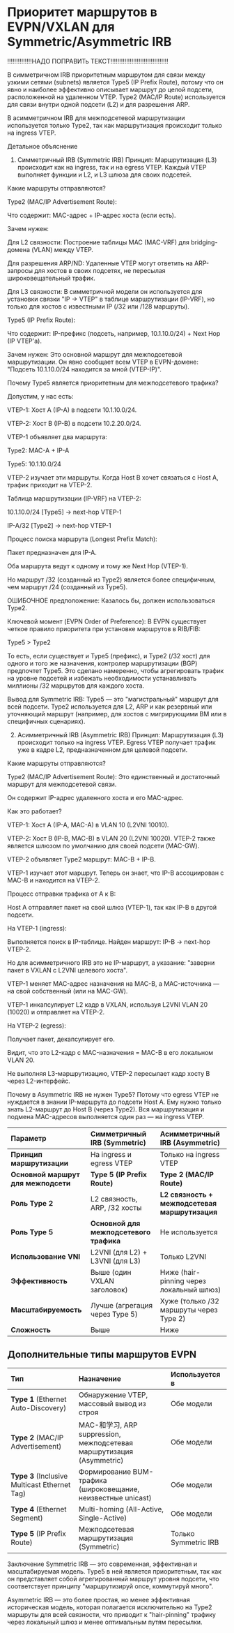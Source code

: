 # Приоритет маршрутов в EVPN/VXLAN для Symmetric/Asymmetric  IRB

!!!!!!!!!!!!!!НАДО ПОПРАВИТь ТЕКСТ!!!!!!!!!!!!!!!!!!!!!!!!!!!!!!!!!


В симметричном IRB приоритетным маршрутом для связи между узкими сетями (subnets) является Type5 (IP Prefix Route), потому что он явно и наиболее эффективно описывает маршрут до целой подсети, расположенной на удаленном VTEP. Type2 (MAC/IP Route) используется для связи внутри одной подсети (L2) и для разрешения ARP.

В асимметричном IRB для межподсетевой маршрутизации используется только Type2, так как маршрутизация происходит только на ingress VTEP.

Детальное объяснение
1. Симметричный IRB (Symmetric IRB)
Принцип: Маршрутизация (L3) происходит как на ingress, так и на egress VTEP. Каждый VTEP выполняет функции и L2, и L3 шлюза для своих подсетей.

Какие маршруты отправляются?

Type2 (MAC/IP Advertisement Route):

Что содержит: MAC-адрес + IP-адрес хоста (если есть).

Зачем нужен:

Для L2 связности: Построение таблицы MAC (MAC-VRF) для bridging-домена (VLAN) между VTEP.

Для разрешения ARP/ND: Удаленные VTEP могут ответить на ARP-запросы для хостов в своих подсетях, не пересылая широковещательный трафик.

Для L3 связности: В симметричной модели он используется для установки связки "IP -> VTEP" в таблице маршрутизации (IP-VRF), но только для хостов с известными IP (/32 или /128 маршруты).

Type5 (IP Prefix Route):

Что содержит: IP-префикс (подсеть, например, 10.1.10.0/24) + Next Hop (IP VTEP'а).

Зачем нужен: Это основной маршрут для межподсетевой маршрутизации. Он явно сообщает всем VTEP в EVPN-домене: "Подсеть 10.1.10.0/24 находится за мной (VTEP-IP)".

Почему Type5 является приоритетным для межподсетевого трафика?

Допустим, у нас есть:

VTEP-1: Хост A (IP-A) в подсети 10.1.10.0/24.

VTEP-2: Хост B (IP-B) в подсети 10.2.20.0/24.

VTEP-1 объявляет два маршрута:

Type2: MAC-A + IP-A

Type5: 10.1.10.0/24

VTEP-2 изучает эти маршруты. Когда Host B хочет связаться с Host A, трафик приходит на VTEP-2.

Таблица маршрутизации (IP-VRF) на VTEP-2:

10.1.10.0/24 [Type5] -> next-hop VTEP-1

IP-A/32 [Type2] -> next-hop VTEP-1

Процесс поиска маршрута (Longest Prefix Match):

Пакет предназначен для IP-A.

Оба маршрута ведут к одному и тому же Next Hop (VTEP-1).

Но маршрут /32 (созданный из Type2) является более специфичным, чем маршрут /24 (созданный из Type5).

ОШИБОЧНОЕ предположение: Казалось бы, должен использоваться Type2.

Ключевой момент (EVPN Order of Preference):
В EVPN существует четкое правило приоритета при установке маршрутов в RIB/FIB:

Type5 > Type2

То есть, если существует и Type5 (префикс), и Type2 (/32 хост) для одного и того же назначения, контролер маршрутизации (BGP) предпочтет Type5. Это сделано намеренно, чтобы агрегировать трафик на уровне подсетей и избежать необходимости устанавливать миллионы /32 маршрутов для каждого хоста.

Вывод для Symmetric IRB: Type5 — это "магистральный" маршрут для всей подсети. Type2 используется для L2, ARP и как резервный или уточняющий маршрут (например, для хостов с мигрирующими ВМ или в специфичных сценариях).

2. Асимметричный IRB (Asymmetric IRB)
Принцип: Маршрутизация (L3) происходит только на ingress VTEP. Egress VTEP получает трафик уже в кадре L2, предназначенном для целевой подсети.

Какие маршруты отправляются?

Type2 (MAC/IP Advertisement Route): Это единственный и достаточный маршрут для межподсетевой связи.

Он содержит IP-адрес удаленного хоста и его MAC-адрес.

Как это работает?

VTEP-1: Хост A (IP-A, MAC-A) в VLAN 10 (L2VNI 10010).

VTEP-2: Хост B (IP-B, MAC-B) в VLAN 20 (L2VNI 10020). VTEP-2 также является шлюзом по умолчанию для своей подсети (MAC-GW).

VTEP-2 объявляет Type2 маршрут: MAC-B + IP-B.

VTEP-1 изучает этот маршрут. Теперь он знает, что IP-B ассоциирован с MAC-B и находится на VTEP-2.

Процесс отправки трафика от A к B:

Host A отправляет пакет на свой шлюз (VTEP-1), так как IP-B в другой подсети.

На VTEP-1 (ingress):

Выполняется поиск в IP-таблице. Найден маршрут: IP-B -> next-hop VTEP-2.

Но для асимметричного IRB это не IP-маршрут, а указание: "заверни пакет в VXLAN с L2VNI целевого хоста".

VTEP-1 меняет MAC-адрес назначения на MAC-B, а MAC-источника — на свой собственный (или на MAC-GW).

VTEP-1 инкапсулирует L2 кадр в VXLAN, используя L2VNI VLAN 20 (10020) и отправляет на VTEP-2.

На VTEP-2 (egress):

Получает пакет, декапсулирует его.

Видит, что это L2-кадр с MAC-назначения = MAC-B в его локальном VLAN 20.

Не выполняя L3-маршрутизацию, VTEP-2 пересылает кадр хосту B через L2-интерфейс.

Почему в Asymmetric IRB не нужен Type5?
Потому что egress VTEP не нуждается в знании IP-маршрута до подсети Host A. Ему нужно только знать L2-маршрут до Host B (через Type2). Вся маршрутизация и подмена MAC-адресов выполняется один раз — на ingress VTEP.

| Параметр | Симметричный IRB (Symmetric) | Асимметричный IRB (Asymmetric) |
| :--- | :--- | :--- |
| **Принцип маршрутизации** | На ingress и egress VTEP | Только на ingress VTEP |
| **Основной маршрут для межподсети** | **Type 5 (IP Prefix Route)** | **Type 2 (MAC/IP Route)** |
| **Роль Type 2** | L2 связность, ARP, /32 хосты | **L2 связность + межподсетевая маршрутизация** |
| **Роль Type 5** | **Основной для межподсетевого трафика** | Не используется |
| **Использование VNI** | L2VNI (для L2) + L3VNI (для L3) | Только L2VNI |
| **Эффективность** | Выше (один VXLAN заголовок) | Ниже (hair-pinning через локальный шлюз) |
| **Масштабируемость** | Лучше (агрегация через Type 5) | Хуже (только /32 маршруты через Type 2) |
| **Сложность** | Выше | Ниже |

## Дополнительные типы маршрутов EVPN

| Тип | Назначение | Используется в |
| :--- | :--- | :--- |
| **Type 1** (Ethernet Auto-Discovery) | Обнаружение VTEP, массовый вывод из строя | Обе модели |
| **Type 2** (MAC/IP Advertisement) | MAC-和学习, ARP suppression, межподсетевая маршрутизация (Asymmetric) | Обе модели |
| **Type 3** (Inclusive Multicast Ethernet Tag) | Формирование BUM-трафика (широковещание, неизвестные unicast) | Обе модели |
| **Type 4** (Ethernet Segment) | Multi-homing (All-Active, Single-Active) | Обе модели |
| **Type 5** (IP Prefix Route) | Межподсетевая маршрутизация (Symmetric) | Только Symmetric IRB |

Заключение
Symmetric IRB — это современная, эффективная и масштабируемая модель. Type5 в ней является приоритетным, так как он представляет собой агрегированный маршрут уровня подсети, что соответствует принципу "маршрутизируй once, коммутируй много".

Asymmetric IRB — это более простая, но менее эффективная историческая модель, которая полагается исключительно на Type2 маршруты для всей связности, что приводит к "hair-pinning" трафику через локальный шлюз и менее оптимальным путям пересылки.